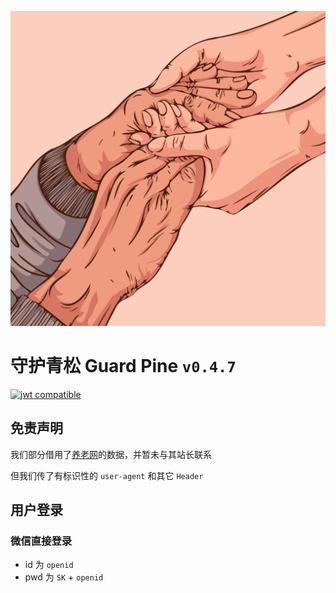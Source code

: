 [![logo](/static/favicon.svg)](https://gp.muspimerol.site/)

# 守护青松 Guard Pine `v0.4.7`

[![jwt compatible](https://jwt.io/img/badge-compatible.svg)](https://jwt.io/)

## 免责声明

我们部分借用了[养老网](https://www.yanglao.com.cn/)的数据，并暂未与其站长联系

但我们传了有标识性的 `user-agent` 和其它 `Header`

## 用户登录

### 微信直接登录

- id 为 `openid`
- pwd 为 `SK` + `openid`
